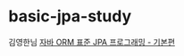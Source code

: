 # basic-jpa-study
김영한님   [자바 ORM 표준 JPA 프로그래밍 - 기본편](https://www.inflearn.com/course/ORM-JPA-Basic/dashboard)

